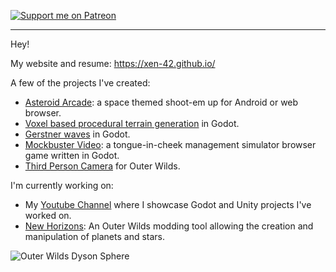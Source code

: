 [![Support me on Patreon](https://img.shields.io/endpoint.svg?url=https%3A%2F%2Fshieldsio-patreon.vercel.app%2Fapi%3Fusername%3Dxen_42%26type%3Dpatrons&style=flat)](https://patreon.com/xen_42)

---

Hey!

My website and resume: https://xen-42.github.io/

A few of the projects I've created:
- [Asteroid Arcade](https://github.com/xen-42/Asteroid-Arcade): a space themed shoot-em up for Android or web browser.
- [Voxel based procedural terrain generation](https://github.com/xen-42/Minecraft-Clone) in Godot.
- [Gerstner waves](https://github.com/xen-42/godot-waves-buoyancy) in Godot.
- [Mockbuster Video](https://github.com/xen-42/MockbusterVideo): a tongue-in-cheek management simulator browser game written in Godot.
- [Third Person Camera](https://github.com/xen-42/outer-wilds-third-person-camera) for Outer Wilds.

I'm currently working on:
- My [Youtube Channel](https://www.youtube.com/c/xen-dev/videos) where I showcase Godot and Unity projects I've worked on.
- [New Horizons](https://github.com/xen-42/outer-wilds-new-horizons): An Outer Wilds modding tool allowing the creation and manipulation of planets and stars.

![Outer Wilds Dyson Sphere](https://user-images.githubusercontent.com/22628069/150701235-8c0a0499-c7fb-4a48-bf26-3fc3448d8106.png)
